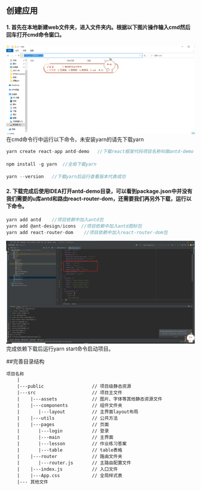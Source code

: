 ## 创建应用
####  1. 首先在本地新建web文件夹，进入文件夹内。根据以下图片操作输入cmd然后回车打开cmd命令窗口。
![img.png](img.png)
在cmd命令行中运行以下命令，未安装yarn的请先下载yarn

```js
yarn create react-app antd-demo   //下载react框架代码项目名称叫做antd-demo

npm install -g yarn  //全局下载yarn

yarn --version   //下载yarn后运行查看版本代表成功
```

####  2. 下载完成后使用IDEA打开antd-demo目录，可以看到package.json中并没有我们需要的u库antd和路由react-router-dom，还需要我们再另外下载，运行以下命令。
```js
yarn add antd    //项目依赖中加入antd包
yarn add @ant-design/icons  //项目依赖中加入antd图标包
yarn add react-router-dom    //项目依赖中加入react-router-dom包
```
![img_1.png](img_1.png)
完成依赖下载后运行yarn start命令启动项目。

##完善目录结构

```
项目名称
    |
    |---public                  // 项目级静态资源
    |---src                     // 项目主文件
    |    |---assets             // 图片、字体等其他静态资源文件
    |    |---components         // 组件文件夹
    |       |---layout          // 主界面layout布局
    |    |---utils              // 公共方法
    |    |---pages              // 页面
    |       |---login           // 登录
    |       |---main            // 主界面
    |       |---lesson          // 作业练习答案
    |       |---table           // table表格
    |    |---router             // 路由文件夹
    |       |---router.js       // 主路由配置文件
    |    |---index.js           // 入口文件
    |    |---App.css            // 全局样式表
    |--- 其他文件
```

